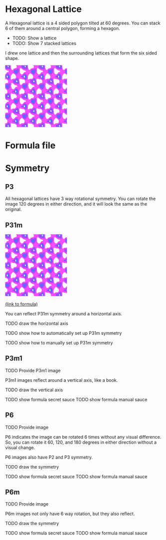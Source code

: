 # Hexagonal Lattice
A Hexagonal lattice is a 4 sided polygon tilted at 60 degrees. You can stack 6 of them around a central polygon, forming a hexagon.

- TODO: Show a lattice
- TODO: Show 7 stacked lattices

I drew one lattice and then the surrounding lattices that form the six sided shape.  

![Transformed rainbow stripe image into hexagonal lattice with p31m symmetry, with purple, indigo and blue nodes against a transparent background](../example/lattices/rainbow_stripe_lattice_hexagonal_p31m.png)

# Formula file

# Symmetry
## P3
All hexagonal lattices have 3 way rotational symmetry. You can rotate the image 120 degrees in either direction, and it will look the same as the original.

## P31m
![Transformed rainbow stripe image into hexagonal lattice with p31m symmetry, with purple, indigo and blue nodes against a transparent background](../example/lattices/rainbow_stripe_lattice_hexagonal_p31m.png)

[(link to formula)](../example/lattices/rainbow_stripe_lattice_hexagonal_p31m.yml)

You can reflect P31m symmetry around a horizontal axis.

TODO draw the horizontal axis

TODO show how to automatically set up P31m symmetry

TODO show how to manually set up P31m symmetry

## P3m1
TODO Provide P3m1 image

P3m1 images reflect around a vertical axis, like a book.

TODO draw the vertical axis

TODO show formula secret sauce
TODO show formula manual sauce

## P6
TODO Provide image

P6 indicates the image can be rotated 6 times without any visual difference.
So, you can rotate it 60, 120, and 180 degrees in either direction without a visual change.

P6 images also have P2 and P3 symmetry.

TODO draw the symmetry

TODO show formula secret sauce
TODO show formula manual sauce

## P6m
TODO Provide image

P6m images not only have 6 way rotation, but they also reflect.

TODO draw the symmetry

TODO show formula secret sauce
TODO show formula manual sauce
